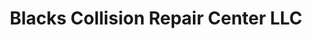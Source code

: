 ---
title: "Blacks Collision Repair Center LLC"
url: /north-wilkesboro/blacks-collision-repair-center-llc/
shop: Autowerkstatt
---